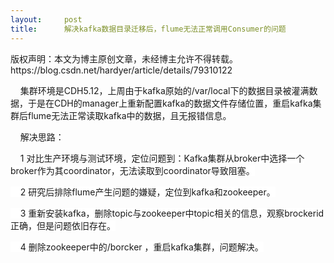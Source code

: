 ```yaml
---
layout:     post
title:      解决kafka数据目录迁移后，flume无法正常调用Consumer的问题
---
```

<div id="article_content" class="article_content clearfix csdn-tracking-statistics" data-pid="blog" data-mod="popu_307" data-dsm="post">
								<div class="article-copyright">
					版权声明：本文为博主原创文章，未经博主允许不得转载。					https://blog.csdn.net/hardyer/article/details/79310122				</div>
								            <link rel="stylesheet" href="https://csdnimg.cn/release/phoenix/template/css/ck_htmledit_views-f76675cdea.css">
						<div class="htmledit_views" id="content_views">
                <p>    集群环境是CDH5.12，上周由于kafka原始的/var/local下的数据目录被灌满数据，于是在CDH的manager上重新配置kafka的数据文件存储位置，重启kafka集群后flume无法正常读取kafka中的数据，且无报错信息。</p><p>    解决思路：</p><p>    1 对比生产环境与测试环境，定位问题到：<span style="background-color:rgb(255,255,255);">Kafka集群从broker中选择一个broker作为其coordinator，无法读取到</span><span style="background-color:rgb(255,255,255);">coordinator导致阻塞。</span></p><p><span style="background-color:rgb(255,255,255);">    2 研究后排除flume产生问题的嫌疑，定位到kafka和zookeeper。</span></p><p><span style="background-color:rgb(255,255,255);">    3 重新安装kafka，删除topic与zookeeper中topic相关的信息，观察brockerid正确，但是问题依旧存在。</span></p><p><span style="background-color:rgb(255,255,255);">    4 删除zookeeper中的/borcker ，重启kafka集群，问题解决。<br></span></p>            </div>
                </div>
